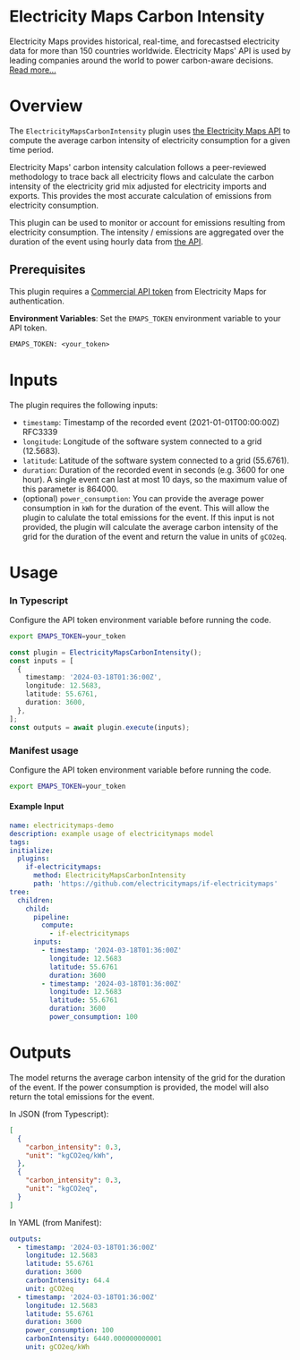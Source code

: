 # Electricity Maps Carbon Intensity

Electricity Maps provides historical, real-time, and forecastsed electricity data for more than 150 countries worldwide. Electricity Maps' API is used by leading companies around the world to power carbon-aware decisions. [Read more...](https://www.electricitymaps.com/product-features)

# Overview

The `ElectricityMapsCarbonIntensity` plugin uses [the Electricity Maps API](https://portal.electricitymaps.com/docs/getting-started#geolocation) to compute the average carbon intensity of electricity consumption for a given time period.

Electricity Maps' carbon intensity calculation follows a peer-reviewed methodology to trace back all electricity flows and calculate the carbon intensity of the electricity grid mix adjusted for electricity imports and exports. This provides the most accurate calculation of emissions from electricity consumption.

This plugin can be used to monitor or account for emissions resulting from electricity consumption. The intensity / emissions are aggregated over the duration of the event using hourly data from [the API](https://portal.electricitymaps.com/docs/api#carbon-intensity-past-range).


## Prerequisites

This plugin requires a [Commercial API token](https://www.electricitymaps.com/pricing) from Electricity Maps for authentication.

**Environment Variables**: Set the `EMAPS_TOKEN` environment variable to your API token.

```txt
EMAPS_TOKEN: <your_token>
```

# Inputs

The plugin requires the following inputs:

* `timestamp`: Timestamp of the recorded event (2021-01-01T00:00:00Z) RFC3339
* `longitude`: Longitude of the software system connected to a grid (12.5683).
* `latitude`: Latitude of the software system connected to a grid (55.6761).
* `duration`: Duration of the recorded event in seconds (e.g. 3600 for one hour). A single event can last at most 10 days, so the maximum value of this parameter is 864000.
* (optional) `power_consumption`: You can provide the average power consumption in `kWh` for the duration of the event. This will allow the plugin to calulate the total emissions for the event. If this input is not provided, the plugin will calculate the average carbon intensity of the grid for the duration of the event and return the value in units of `gCO2eq`.

# Usage

### In Typescript

Configure the API token environment variable before running the code.

```bash
export EMAPS_TOKEN=your_token
```

```typescript
const plugin = ElectricityMapsCarbonIntensity();
const inputs = [
  {
    timestamp: '2024-03-18T01:36:00Z',
    longitude: 12.5683,
    latitude: 55.6761,
    duration: 3600,
  },
];
const outputs = await plugin.execute(inputs);
```

### Manifest usage

Configure the API token environment variable before running the code.

```bash
export EMAPS_TOKEN=your_token
```

#### Example Input

```yaml
name: electricitymaps-demo
description: example usage of electricitymaps model
tags:
initialize:
  plugins:
    if-electricitymaps:
      method: ElectricityMapsCarbonIntensity
      path: 'https://github.com/electricitymaps/if-electricitymaps'
tree:
  children:
    child:
      pipeline:
        compute:
          - if-electricitymaps
      inputs:
        - timestamp: '2024-03-18T01:36:00Z'
          longitude: 12.5683
          latitude: 55.6761
          duration: 3600
        - timestamp: '2024-03-18T01:36:00Z'
          longitude: 12.5683
          latitude: 55.6761
          duration: 3600
          power_consumption: 100
```

# Outputs

The model returns the average carbon intensity of the grid for the duration of the event. If the power consumption is provided, the model will also return the total emissions for the event.

In JSON (from Typescript):

```json
[
  {
    "carbon_intensity": 0.3,
    "unit": "kgCO2eq/kWh",
  },
  {
    "carbon_intensity": 0.3,
    "unit": "kgCO2eq",
  }
]
```

In YAML (from Manifest):

```yaml
outputs:
  - timestamp: '2024-03-18T01:36:00Z'
    longitude: 12.5683
    latitude: 55.6761
    duration: 3600
    carbonIntensity: 64.4
    unit: gCO2eq
  - timestamp: '2024-03-18T01:36:00Z'
    longitude: 12.5683
    latitude: 55.6761
    duration: 3600
    power_consumption: 100
    carbonIntensity: 6440.000000000001
    unit: gCO2eq/kWh
```
